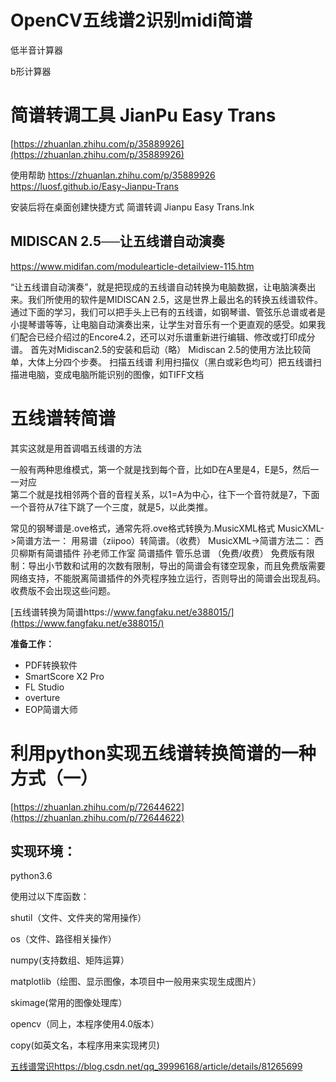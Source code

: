 # OpenCV五线谱2识别midi简谱

低半音计算器



b形计算器




# 简谱转调工具 JianPu Easy Trans

[https://zhuanlan.zhihu.com/p/35889926](https://zhuanlan.zhihu.com/p/35889926)

使用帮助
https://zhuanlan.zhihu.com/p/35889926
https://luosf.github.io/Easy-Jianpu-Trans

安装后将在桌面创建快捷方式
简谱转调 Jianpu Easy Trans.lnk

## MIDISCAN 2.5──让五线谱自动演奏

https://www.midifan.com/modulearticle-detailview-115.htm

“让五线谱自动演奏”，就是把现成的五线谱自动转换为电脑数据，让电脑演奏出来。我们所使用的软件是MIDISCAN 2.5，这是世界上最出名的转换五线谱软件。 通过下面的学习，我们可以把手头上已有的五线谱，如钢琴谱、管弦乐总谱或者是小提琴谱等等，让电脑自动演奏出来，让学生对音乐有一个更直观的感受。如果我们配合已经介绍过的Encore4.2，还可以对乐谱重新进行编辑、修改或打印成分谱。 首先对Midiscan2.5的安装和启动（略） Midiscan 2.5的使用方法比较简单，大体上分四个步奏。 扫描五线谱 利用扫描仪（黑白或彩色均可）把五线谱扫描进电脑，变成电脑所能识别的图像，如TIFF文档













# 五线谱转简谱


其实这就是用首调唱五线谱的方法

一般有两种思维模式，第一个就是找到每个音，比如D在A里是4，E是5，然后一一对应  
第二个就是找相邻两个音的音程关系，以1=A为中心，往下一个音符就是7，下面一个音符从7往下跳了一个三度，就是5，以此类推。

常见的钢琴谱是.ove格式，通常先将.ove格式转换为.MusicXML格式 MusicXML->简谱方法一： 用易谱（ziipoo）转简谱。（收费） MusicXML->简谱方法二： 西贝柳斯有简谱插件 孙老师工作室 简谱插件 管乐总谱 （免费/收费） 免费版有限制：导出小节数和试用的次数有限制，导出的简谱会有镂空现象，而且免费版需要网络支持，不能脱离简谱插件的外壳程序独立运行，否则导出的简谱会出现乱码。收费版不会出现这些问题。




[五线谱转换为简谱https://www.fangfaku.net/e388015/](https://www.fangfaku.net/e388015/)



**准备工作：**

-   PDF转换软件
-   SmartScore X2 Pro
-   FL Studio
-   overture
-   EOP简谱大师

# 利用python实现五线谱转换简谱的一种方式（一）


[https://zhuanlan.zhihu.com/p/72644622](https://zhuanlan.zhihu.com/p/72644622)



## 实现环境：

python3.6

使用过以下库函数：

shutil（文件、文件夹的常用操作）

os（文件、路径相关操作）

numpy(支持数组、矩阵运算）

matplotlib（绘图、显示图像，本项目中一般用来实现生成图片）

skimage(常用的图像处理库）

opencv（同上，本程序使用4.0版本）

copy(如英文名，本程序用来实现拷贝)






































[五线谱常识https://blog.csdn.net/qq_39996168/article/details/81265699](https://blog.csdn.net/qq_39996168/article/details/81265699)


















































































































